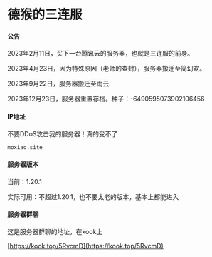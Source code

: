 # 德猴的三连服

#### 公告

2023年2月11日，买下一台腾讯云的服务器，也就是三连服的前身。

2023年4月23日，因为特殊原因（老师的查封），服务器搬迁至简幻欢。

2023年9月22日，服务器搬迁至雨云.

2023年12月23日，服务器重置存档。种子：-6490595073902106456

#### IP地址

不要DDoS攻击我的服务器！真的受不了

```html
moxiao.site
```

#### 服务器版本

当前：1.20.1

实际可用：不超过1.20.1，也不要太老的版本，基本上都能进入

#### 服务器群聊

这是服务器群聊的地址，在kook上

[https://kook.top/5RvcmD](https://kook.top/5RvcmD)

